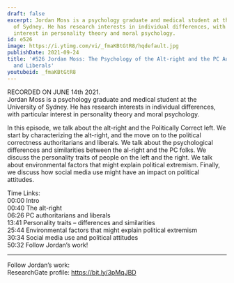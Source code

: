 ```yaml
---
draft: false
excerpt: Jordan Moss is a psychology graduate and medical student at the University
  of Sydney. He has research interests in individual differences, with particular
  interest in personality theory and moral psychology.
id: e526
image: https://i.ytimg.com/vi/_fmaKBtGtR8/hqdefault.jpg
publishDate: 2021-09-24
title: '#526 Jordan Moss: The Psychology of the Alt-right and the PC Authoritarians
  and Liberals'
youtubeid: _fmaKBtGtR8
---
```

RECORDED ON JUNE 14th 2021.  
Jordan Moss is a psychology graduate and medical student at the University of Sydney. He has research interests in individual differences, with particular interest in personality theory and moral psychology.

In this episode, we talk about the alt-right and the Politically Correct left.  We start by characterizing the alt-right, and the move on to the political correctness authoritarians and liberals. We talk about the psychological differences and similarities between the al-right and the PC folks. We discuss the personality traits of people on the left and the right. We talk about environmental factors that might explain political extremism. Finally, we discuss how social media use might have an impact on political attitudes.

Time Links:  
00:00  Intro  
00:40  The alt-right  
06:26  PC authoritarians and liberals  
13:41  Personality traits – differences and similarities  
25:44  Environmental factors that might explain political extremism  
30:34  Social media use and political attitudes  
50:32  Follow Jordan’s work!

---

Follow Jordan’s work:  
ResearchGate profile: https://bit.ly/3pMqJBD
